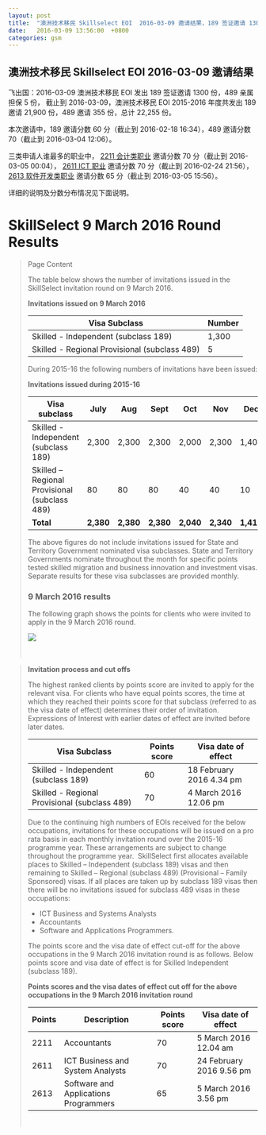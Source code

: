 ```yaml
---
layout: post
title:  "澳洲技术移民 Skillselect EOI  2016-03-09 邀请结果，189 签证邀请 1300 份，489 亲属担保 5 份"
date:   2016-03-09 13:56:00  +0800
categories: gsm
---
```


## 澳洲技术移民 Skillselect EOI  2016-03-09 邀请结果

飞出国：2016-03-09 澳洲技术移民 EOI 发出 189 签证邀请 1300 份，489 亲属担保 5 份，
截止到 2016-03-09，澳洲技术移民 EOI 2015-2016 年度共发出 189 邀请 21,900 份，489 邀请 355 份，总计 22,255 份。

本次邀请中，189 邀请分数 60 分（截止到 2016-02-18 16:34），489 邀请分数 70（截止到 2016-03-04 12:06）。

三类申请人谁最多的职业中， [2211 会计类职业](http://bbs.fcgvisa.com/t/anzsco-2211-accountants-flyabroad/7058) 邀请分数 70 分（截止到 2016-03-05 00:04），
[2611 ICT 职业](http://bbs.fcgvisa.com/t/anzsco-2611-ict-ict-business-and-systems-analysts-flyabroad/7133) 邀请分数 70 分（截止到 2016-02-24 21:56），
[2613 软件开发类职业](http://bbs.fcgvisa.com/t/anzsco-2613-software-and-applications-programmers-flyabroad/7134) 邀请分数 65 分（截止到 2016-03-05 15:56）。

详细的说明及分数分布情况见下面说明。

# SkillSelect 9 March 2016 Round Results
> <!--Page content-->
> Page Content
> 
> ​​​​​​​​​The table below shows the number of invitations issued in the SkillSelect invitation round on 9 March 2016.
> 
> **Invitations issued&nbsp;on&nbsp;9 March 2016**
> 
> | Visa Subclass | Number |
> | --- | --- |
> | Skilled - Independent (subclass 189) | 1,300 |
> | Skilled - Regional Provisional (subclass 489) | 5 |
> 
> During 2015-16 the following numbers of invitations have been issued:
> 
> **Invitations issued&nbsp;during 2015-16**
> 
> | Visa subclass | July | Aug | Sept | Oct | Nov | Dec | Jan | Feb | Mar | Total |
> | --- | --- | --- | --- | --- | --- | --- | --- | --- | --- | --- |
> | Skilled - Independent (subclass 189) | 2,300  | 2,300  | 2,300  | 2,000  | 2,300  | 1,400  | 4,800  | 3,200 | 1,300 | 21,900 |
> | Skilled – Regional Provisional (subclass 489) | 80  | 80  | 80  | 40  | 40  | 10  | 10  | 10 | 5 | 355 |
> | **Total** | **2,380** | **2,380** | **2,380** | **2,040** | **2,340** | **1,410** | **4,810** | **3,210** | **1,305** | **22,255** |
> 
> The above figures do not include invitations issued for State and Territory Government nominated visa subclasses. State and Territory Governments nominate throughout the month for specific points tested skilled migration and business innovation and investment visas. Separate results for these visa subclasses are provided monthly.
> 
> ### 9 March&nbsp;2016 results
> 
> The following graph shows the points for clients who were invited to apply in the&nbsp;9 March 2016&nbsp;round.
> 
> ![](https://www.border.gov.au/WorkinginAustralia/PublishingImages/9-march-skillselect.jpg)&nbsp;
> 
>  ​ 
> 
> **Invitation process and cut offs**
> 
> The highest ranked clients by points score are invited to apply for the relevant visa. For clients who have equal points scores, the time at which they reached their points score for that subclass (referred to as the visa date of effect) determines their order of invitation. Expressions of Interest with earlier dates of effect are invited before later dates.
> 
> | Visa Subclass | Points score | Visa date of effect |
> | --- | --- | --- |
> | Skilled - Independent (subclass 189) | 60 | 18 February 2016 4.34 pm |
> | Skilled - Regional Provisional (subclass 489) | 70 | 4 March 2016 12.06 pm |
> 
> Due to the continuing high numbers of EOIs received for the below occupations, invitations for these occupations will be issued on a pro rata basis in each monthly invitation round over the 2015-16 programme year. These arrangements are subject to change throughout the programme year.&nbsp; SkillSelect first allocates available places to Skilled – Independent (subclass 189) visas and then remaining to Skilled – Regional (subclass 489) (Provisional – Family Spon​sored) visas. If all places are taken up by subclass 189 visas then there will be no invitations issued for subclass 489 visas in these occupations:
> 
> - ICT Business and Systems Analysts
> - Accountants​
> - Software and Applications Programmers.
> 
> The points score and the visa date of effect cut-off for the above occupations in the 9 March&nbsp;2016 invitation round is as follows.&nbsp;Below points score and visa date of effect is for Skilled Independent (subclass 189).
> 
> **Points scores and the visa dates of effect cut off for the above occupations in the&nbsp;9 March&nbsp;2016 invitation round**
> 
> | Points | Description | Points score | Visa date of effect |
> | --- | --- | --- | --- |
> | 2211 | Accountants | 70 | 5 March 2016 12.04 am |
> | 2611 | ICT Business and ​System Analysts | 70 | 24 February 2016 9.56 pm​ |
> | 2613 | Software and Applications Programmers | 65 | 5 March 2016 3.56 pm |
> 
> ​
